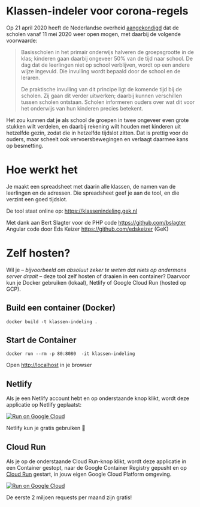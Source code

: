 # Klassen-indeler voor corona-regels

Op 21 april 2020 heeft de Nederlandse overheid
[aangekondigd](https://www.rijksoverheid.nl/actueel/nieuws/2020/04/21/maatregelen-corona-verlengd)
dat de scholen vanaf 11 mei 2020 weer open mogen, met daarbij de volgende voorwaarde:

> Basisscholen in het primair onderwijs halveren de groepsgrootte in de klas; kinderen gaan daarbij
> ongeveer 50% van de tijd naar school. De dag dat de leerlingen niet op school verblijven, wordt op
> een andere wijze ingevuld. Die invulling wordt bepaald door de school en de leraren.
>
> De praktische invulling van dit principe ligt de komende tijd bij de scholen. Zij gaan dit verder
> uitwerken; daarbij kunnen verschillen tussen scholen ontstaan. Scholen informeren ouders over wat
> dit voor het onderwijs van hun kinderen precies betekent.

Het zou kunnen dat je als school de groepen in twee ongeveer even grote stukken wilt verdelen,
en daarbij rekening wilt houden met kinderen uit hetzelfde gezin, zodat die in hetzelfde tijdslot zitten.
Dat is prettig voor de ouders, maar scheelt ook vervoersbewegingen en verlaagt daarmee kans op besmetting.

# Hoe werkt het

Je maakt een spreadsheet met daarin alle klassen, de namen van de leerlingen en de adressen. Die spreadsheet
geef je aan de tool, en die verzint een goed tijdslot.

De tool staat online op: https://klassenindeling.gek.nl

Met dank aan Bert Slagter voor de PHP code https://github.com/bslagter
Angular code door Eds Keizer https://github.com/edskeizer (GeK)


# Zelf hosten?

Wil je – *bijvoorbeeld om absoluut zeker te weten dat niets op andermans server draait* – deze tool zelf hosten of draaien in een container? Daarvoor kun je Docker gebruiken (lokaal), Netlify of Google Cloud Run (hosted op GCP).

## Build een container (Docker)
```
docker build -t klassen-indeling .
```

## Start de Container
```
docker run --rm -p 80:8080  -it klassen-indeling
```

Open [http://localhost](http://localhost) in je browser

## Netlify
Als je een Netlify account hebt en op onderstaande knop klikt, wordt deze applicatie op Netlify geplaatst:

[![Run on Google Cloud](https://www.netlify.com/img/deploy/button.svg)](https://app.netlify.com/start/deploy?repository=https://github.com/rogiervandenberg/klassen-indeling)

Netlify kun je gratis gebruiken 🎉

## Cloud Run
Als je op de onderstaande Cloud Run-knop klikt, wordt deze applicatie in een Container gestopt, naar de Google Container Registry gepusht en op [Cloud Run](https://cloud.google.com/run) gestart, in jouw eigen Google Cloud Platform omgeving.

[![Run on Google Cloud](https://deploy.cloud.run/button.svg)](https://deploy.cloud.run/?git_repo=https://github.com/rogiervandenberg/klassen-indeling)

De eerste 2 miljoen requests per maand zijn gratis!